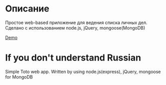 # Описание
Простое web-based приложение для ведения списка личных дел. Сделано с использованием node.js, jQuery, mongoose(MongoDB)

[Demo](http://altaviel.ru:4000)


# If you don't understand Russian
Simple Toto web app. Written by using node.js(express), jQuery, mongoose for MongoDB